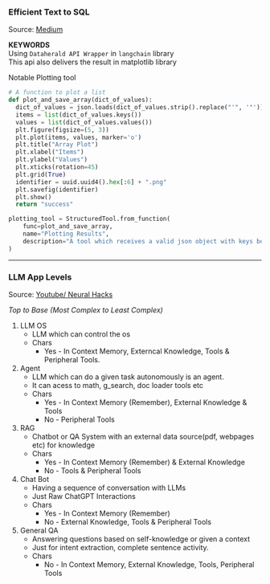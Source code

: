 ### Efficient Text to SQL
Source: [Medium](https://medium.com/dataherald/high-accuracy-text-to-sql-with-langchain-840742133b83)

<b>KEYWORDS</b> </br>
Using `Dataherald API Wrapper` in `langchain` library
</br>
This api also delivers the result in matplotlib library

Notable Plotting tool
```python
# A function to plot a list
def plot_and_save_array(dict_of_values):
  dict_of_values = json.loads(dict_of_values.strip().replace("'", '"'))
  items = list(dict_of_values.keys())
  values = list(dict_of_values.values())
  plt.figure(figsize=(5, 3))
  plt.plot(items, values, marker='o')
  plt.title("Array Plot")
  plt.xlabel("Items")
  plt.ylabel("Values")
  plt.xticks(rotation=45)
  plt.grid(True)
  identifier = uuid.uuid4().hex[:6] + ".png"
  plt.savefig(identifier)
  plt.show()
  return "success"

plotting_tool = StructuredTool.from_function(
    func=plot_and_save_array,
    name="Plotting Results",
    description="A tool which receives a valid json object with keys being the x axes values and for each key we should have a single value",
)
```
***

### LLM App Levels
Source: [Youtube/ Neural Hacks](https://youtu.be/UIV_odcp-aw?si=cu905hfrsAYh7HEs)
</br>

*Top to Base (Most Complex to Least Complex)*
1. LLM OS
    - LLM which can control the os
    - Chars
      - Yes - In Context Memory, Externcal Knowledge, Tools & Peripheral Tools.
2. Agent
    - LLM which can do a given task autonomously is an agent.
    - It can acess to math, g_search, doc loader tools etc 
    - Chars
      - Yes - In Context Memory (Remember), External Knowledge & Tools
      - No -  Peripheral Tools
3. RAG
    - Chatbot or QA System with an external data source(pdf, webpages etc) for knowledge
    - Chars
      - Yes - In Context Memory (Remember) & External Knowledge
      - No - Tools & Peripheral Tools
4. Chat Bot
    - Having a sequence of conversation with LLMs
    - Just Raw ChatGPT Interactions
    - Chars
      - Yes - In Context Memory (Remember)
      - No - External Knowledge, Tools & Peripheral Tools
5. General QA
    - Answering questions based on self-knowledge or given a context
    - Just for intent extraction, complete sentence activity.
    - Chars
      - No - In Context Memory, External Knowledge, Tools, Peripheral Tools





